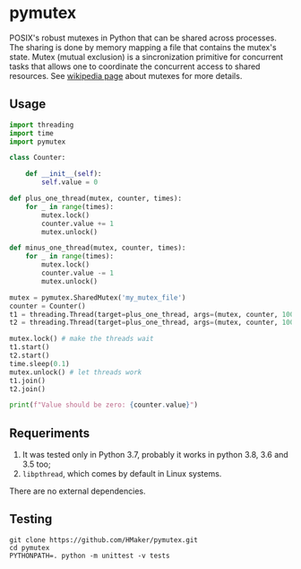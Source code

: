 # pymutex
POSIX's robust mutexes in Python that can be shared across processes.
The sharing is done by memory mapping a file that contains the mutex's state.
Mutex (mutual exclusion) is a sincronization primitive for concurrent tasks that allows one to
coordinate the concurrent access to shared resources. See [wikipedia page][1] about mutexes for more details.
## Usage
```python
import threading
import time
import pymutex

class Counter:

    def __init__(self):
        self.value = 0

def plus_one_thread(mutex, counter, times):
    for _ in range(times):
        mutex.lock()
        counter.value += 1
        mutex.unlock()

def minus_one_thread(mutex, counter, times):
    for _ in range(times):
        mutex.lock()
        counter.value -= 1
        mutex.unlock()

mutex = pymutex.SharedMutex('my_mutex_file')
counter = Counter()
t1 = threading.Thread(target=plus_one_thread, args=(mutex, counter, 100_000))
t2 = threading.Thread(target=plus_one_thread, args=(mutex, counter, 100_000))

mutex.lock() # make the threads wait
t1.start()
t2.start()
time.sleep(0.1)
mutex.unlock() # let threads work
t1.join()
t2.join()

print(f"Value should be zero: {counter.value}")
```

## Requeriments
1. It was tested only in Python 3.7, probably it works in python 3.8, 3.6 and 3.5 too;
2. `libpthread`, which comes by default in Linux systems.

There are no external dependencies.

## Testing
```
git clone https://github.com/HMaker/pymutex.git
cd pymutex
PYTHONPATH=. python -m unittest -v tests
```

[1]: https://en.wikipedia.org/wiki/Mutual_exclusion